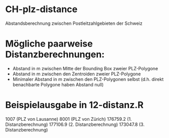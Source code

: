 # CH-plz-distance
Abstandsberechnung zwischen Postleitzahlgebieten der Schweiz

# Mögliche paarweise Distanzberechnungen:

- Abstand in m zwischen Mitte der Bounding Box zweier PLZ-Polygone
- Abstand in m zwischen den Zentroiden zweier PLZ-Polygone
- Minimaler Abstand in m zwischen den PLZ-Polygonen selbst 
(d.h. direkt benachbarte Polygone haben Abstand null)

# Beispielausgabe in 12-distanz.R

1007 (PLZ von Lausanne)
8001 (PLZ von Zürich)
176759.2 (1. Distanzberechnung)
177106.9 (2. Distanzberechnung)
173047.8 (3. Distanzberechnung)
